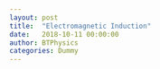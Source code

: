 ```yaml
---
layout: post
title:  "Electromagnetic Induction"
date:   2018-10-11 00:00:00
author: BTPhysics
categories: Dummy
---
```

